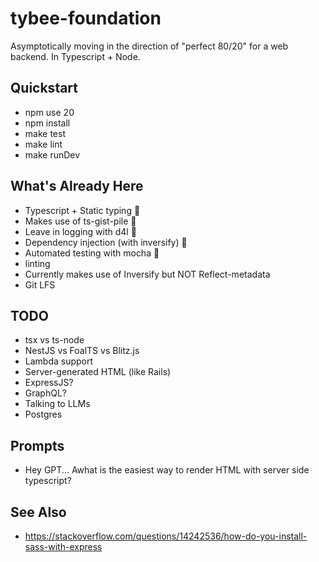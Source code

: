 # tybee-foundation

Asymptotically moving in the direction of "perfect 80/20" for a web backend.  In Typescript + Node.

## Quickstart
* npm use 20
* npm install
* make test
* make lint
* make runDev

## What's Already Here
* Typescript + Static typing 🎉
* Makes use of ts-gist-pile 🎉
* Leave in logging with d4l 🎉
* Dependency injection (with inversify) 🎉
* Automated testing with mocha 🎉
* linting 
* Currently makes use of Inversify but NOT Reflect-metadata
* Git LFS

## TODO
* tsx vs ts-node
* NestJS vs FoalTS vs Blitz.js
* Lambda support
* Server-generated HTML (like Rails)
* ExpressJS?
* GraphQL?
* Talking to LLMs
* Postgres

## Prompts
* Hey GPT... Awhat is the easiest way to render HTML with server side typescript?


## See Also
* https://stackoverflow.com/questions/14242536/how-do-you-install-sass-with-express